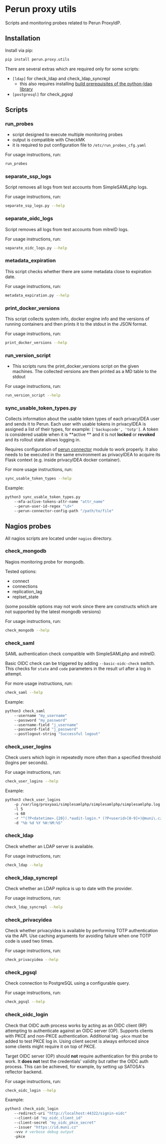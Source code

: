 # Perun proxy utils

Scripts and monitoring probes related to Perun ProxyIdP.

## Installation

Install via pip:

```sh
pip install perun.proxy.utils
```

There are several extras which are required only for some scripts:

- `[ldap]` for check_ldap and check_ldap_syncrepl
  - this also requires
    installing [build prerequisites of the python-ldap library](https://www.python-ldap.org/en/latest/installing.html#build-prerequisites)
- `[postgresql]` for check_pgsql

## Scripts

### run_probes

- script designed to execute multiple monitoring probes
- output is compatible with CheckMK
- it is required to put configuration file to `/etc/run_probes_cfg.yaml`

For usage instructions, run:

```sh
run_probes
```

### separate_ssp_logs

Script removes all logs from test accounts from SimpleSAMLphp logs.

For usage instructions, run:

```sh
separate_ssp_logs.py --help
```

### separate_oidc_logs

Script removes all logs from test accounts from mitreID logs.

For usage instructions, run:

```sh
separate_oidc_logs.py --help
```

### metadata_expiration

This script checks whether there are some metadata close to expiration date.

For usage instructions, run:

```sh
metadata_expiration.py --help
```

### print_docker_versions

This script collects system info, docker engine info and the versions of running
containers and then prints it to the stdout in the JSON format.

For usage instructions, run:

```sh
print_docker_versions --help
```

### run_version_script

- This scripts runs the print_docker_versions script on the given machines. The
  collected versions are then printed as a MD table to the stdout

For usage instructions, run:

```sh
run_version_script --help
```

### sync_usable_token_types.py

Collects information about the usable token types of each privacyIDEA user and sends it
to Perun. Each user with usable tokens in privacyIDEA is assigned a list of their types,
for example: `['backupcode', 'totp']`. A token is considered usable when it is **active
** and it is not **locked** or
**revoked** and its rollout state allows logging in.

Requires configuration
of [perun connector](https://gitlab.ics.muni.cz/perun/perun-proxyidp/perun-connector)
module to work properly. It also needs to be executed in the same environment as
privacyIDEA to acquire its Flask context (e.g. inside privacyIDEA docker container).

For more usage instructions, run:

```sh
sync_usable_token_types --help
```

Example:

```sh
python3 sync_usable_token_types.py
    --mfa-active-tokens-attr-name "attr_name"
    --perun-user-id-regex "\d+"
    --perun-connector-config-path "/path/to/file"
```

## Nagios probes

All nagios scripts are located under `nagios` directory.

### check_mongodb

Nagios monitoring probe for mongodb.

Tested options:

- connect
- connections
- replication_lag
- replset_state

(some possible options may not work since there are constructs which are not supported
by the latest mongodb versions)

For usage instructions, run:

```sh
check_mongodb --help
```

### check_saml

SAML authentication check compatible with SimpleSAMLphp and mitreID.

Basic OIDC check can be triggered by adding `--basic-oidc-check` switch. This checks
for `state` and `code` parameters in the result url after a log in attempt.

For more usage instructions, run:

```sh
check_saml --help
```

Example:

```sh
python3 check_saml
    --username "my_username"
    --password "my_password"
    --username-field "j_username"
    --password-field "j_password"
    --postlogout-string "Successful logout"
```

### check_user_logins

Check users which login in repeatedly more often than a specified threshold (logins per
seconds).

For usage instructions, run:

```sh
check_user_logins --help
```

Example:

```sh
python3 check_user_logins
    -p /var/log/proxyaai/simplesamlphp/simplesamlphp/simplesamlphp.log
    -l 5
    -s 60
    -r "^(?P<datetime>.{20}).*audit-login.* (?P<userid>[0-9]+)@muni\.cz$"
    -d "%b %d %Y %H:%M:%S"
```

### check_ldap

Check whether an LDAP server is available.

For usage instructions, run:

```sh
check_ldap --help
```

### check_ldap_syncrepl

Check whether an LDAP replica is up to date with the provider.

For usage instructions, run:

```sh
check_ldap_syncrepl --help
```

### check_privacyidea

Check whether privacyidea is available by performing TOTP authentication via the API.
Use caching arguments for avoiding failure when one TOTP code is used two times.

For usage instructions, run:

```sh
check_privacyidea --help
```

### check_pgsql

Check connection to PostgreSQL using a configurable query.

For usage instructions, run:

```sh
check_pgsql --help
```

### check_oidc_login

Check that OIDC auth process works by acting as an OIDC client (RP) attempting to
authenticate against an OIDC server (OP). Supports clients with PKCE and non-PKCE
authentication. Additional tag `-pkce` must be added to test PKCE log in. Using client
secret is always enforced since some clients might require it on top of PKCE.

Target OIDC server (OP) should **not** require authentication for this probe to
work. It **does not** test the credentials' validity but rather the OIDC auth process. This
can be achieved, for example, by setting up SATOSA's reflector backend.

For usage instructions, run:

```sh
check_oidc_login --help
```

Example:

```sh
python3 check_oidc_login
    --redirect-uri "http://localhost:44322/signin-oidc"
    --client-id "my_oidc_client_id"
    --client-secret "my_oidc_pkce_secret"
    --issuer "https://id.muni.cz"
    -vvv # verbose debug output
    -pkce
```
